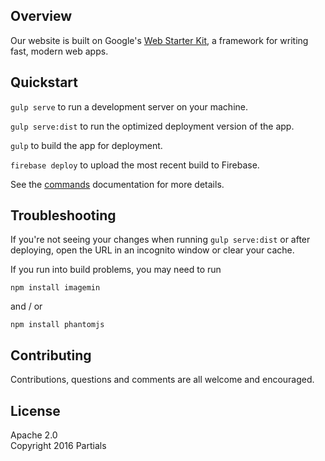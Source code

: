 ## Overview
Our website is built on Google's [Web Starter Kit](https://developers.google.com/web/starter-kit), a framework for writing fast, modern web apps.

## Quickstart

`gulp serve` to run a development server on your machine.

`gulp serve:dist` to run the optimized deployment version of the app.

`gulp` to build the app for deployment.

`firebase deploy` to upload the most recent build to Firebase.

See the [commands](docs/commands.md) documentation for more details.

## Troubleshooting

If you're not seeing your changes when running `gulp serve:dist` or after deploying, open the URL in an incognito window or clear your cache.

If you run into build problems, you may need to run

`npm install imagemin`

and / or

`npm install phantomjs`

## Contributing

Contributions, questions and comments are all welcome and encouraged.

## License

Apache 2.0  
Copyright 2016 Partials
